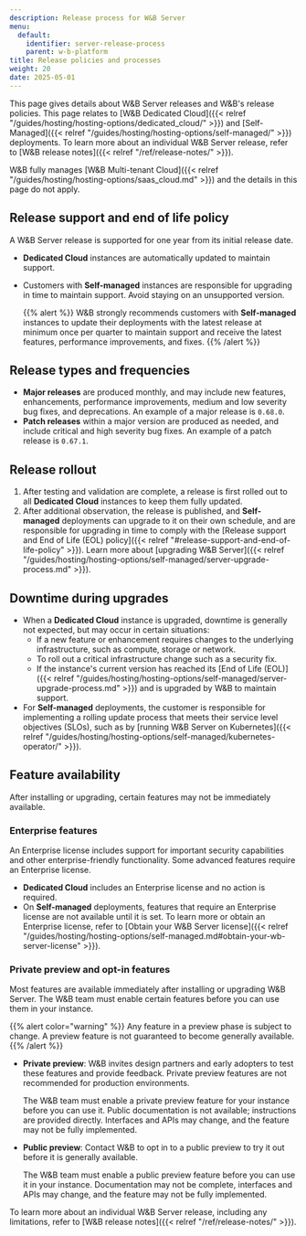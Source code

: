 ```yaml
---
description: Release process for W&B Server
menu:
  default:
    identifier: server-release-process
    parent: w-b-platform
title: Release policies and processes
weight: 20
date: 2025-05-01
---
```

This page gives details about W&B Server releases and W&B's release policies. This page relates to [W&B Dedicated Cloud]({{< relref "/guides/hosting/hosting-options/dedicated_cloud/" >}}) and [Self-Managed]({{< relref "/guides/hosting/hosting-options/self-managed/" >}}) deployments. To learn more about an individual W&B Server release, refer to [W&B release notes]({{< relref "/ref/release-notes/" >}}).

W&B fully manages [W&B Multi-tenant Cloud]({{< relref "/guides/hosting/hosting-options/saas_cloud.md" >}}) and the details in this page do not apply.

## Release support and end of life policy
A W&B Server release is supported for one year from its initial release date.

- **Dedicated Cloud** instances are automatically updated to maintain support.
- Customers with **Self-managed** instances are responsible for upgrading in time to maintain support. Avoid staying on an unsupported version.

  {{% alert %}}
  W&B strongly recommends customers with **Self-managed** instances to update their deployments with the latest release at minimum once per quarter to maintain support and receive the latest features, performance improvements, and fixes.
  {{% /alert %}}

## Release types and frequencies
- **Major releases** are produced monthly, and may include new features, enhancements, performance improvements, medium and low severity bug fixes, and deprecations. An example of a major release is `0.68.0`.
- **Patch releases** within a major version are produced as needed, and include critical and high severity bug fixes. An example of a patch release is `0.67.1`.

## Release rollout
1. After testing and validation are complete, a release is first rolled out to all **Dedicated Cloud** instances to keep them fully updated.
1. After additional observation, the release is published, and **Self-managed** deployments can upgrade to it on their own schedule, and are responsible for upgrading in time to comply with the [Release support and End of Life (EOL) policy]({{< relref "#release-support-and-end-of-life-policy" >}}). Learn more about [upgrading W&B Server]({{< relref "/guides/hosting/hosting-options/self-managed/server-upgrade-process.md" >}}).

## Downtime during upgrades
- When a **Dedicated Cloud** instance is upgraded, downtime is generally not expected, but may occur in certain situations:
  - If a new feature or enhancement requires changes to the underlying infrastructure, such as compute, storage or network.
  - To roll out a critical infrastructure change such as a security fix.
  - If the instance's current version has reached its [End of Life (EOL)]({{< relref "/guides/hosting/hosting-options/self-managed/server-upgrade-process.md" >}}) and is upgraded by W&B to maintain support.
- For **Self-managed** deployments, the customer is responsible for implementing a rolling update process that meets their service level objectives (SLOs), such as by [running W&B Server on Kubernetes]({{< relref "/guides/hosting/hosting-options/self-managed/kubernetes-operator/" >}}).

## Feature availability
After installing or upgrading, certain features may not be immediately available.

### Enterprise features
An Enterprise license includes support for important security capabilities and other enterprise-friendly functionality. Some advanced features require an Enterprise license.

- **Dedicated Cloud** includes an Enterprise license and no action is required.
- On **Self-managed** deployments, features that require an Enterprise license are not available until it is set. To learn more or obtain an Enterprise license, refer to [Obtain your W&B Server license]({{< relref "/guides/hosting/hosting-options/self-managed.md#obtain-your-wb-server-license" >}}).

### Private preview and opt-in features
Most features are available immediately after installing or upgrading W&B Server. The W&B team must enable certain features before you can use them in your instance.

{{% alert color="warning" %}}
Any feature in a preview phase is subject to change. A preview feature is not guaranteed to become generally available.
{{% /alert %}}

- **Private preview**: W&B invites design partners and early adopters to test these features and provide feedback. Private preview features are not recommended for production environments.

    The W&B team must enable a private preview feature for your instance before you can use it. Public documentation is not available; instructions are provided directly. Interfaces and APIs may change, and the feature may not be fully implemented.
- **Public preview**: Contact W&B to opt in to a public preview to try it out before it is generally available.

    The W&B team must enable a public preview feature before you can use it in your instance. Documentation may not be complete, interfaces and APIs may change, and the feature may not be fully implemented.

To learn more about an individual W&B Server release, including any limitations, refer to [W&B release notes]({{< relref "/ref/release-notes/" >}}).


